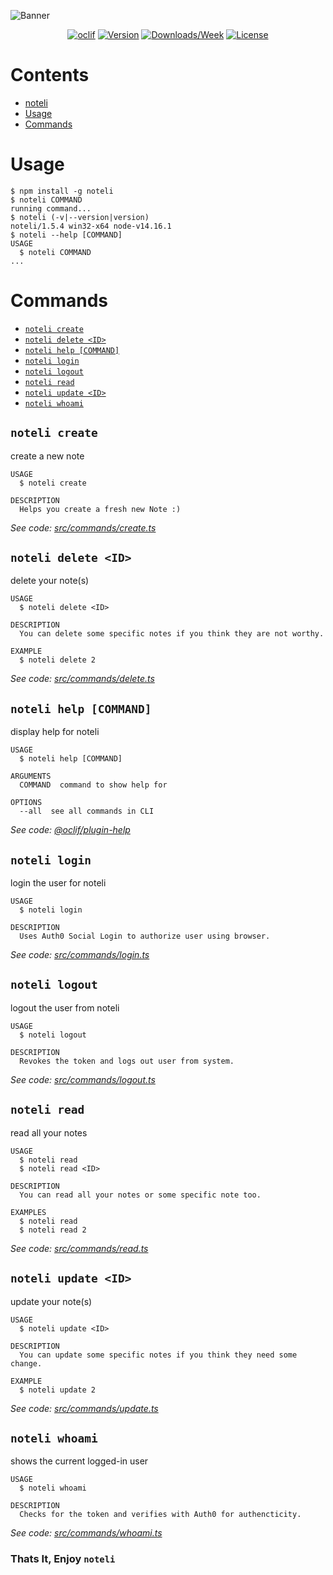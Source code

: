 ![Banner](https://user-images.githubusercontent.com/63385587/135638876-40268882-77ac-42a0-ace5-74ff1b5ae2e6.png)

<div align="center">
<a href="https://oclif.io" target="_blank"><img src="https://img.shields.io/badge/cli-oclif-brightgreen.svg" alt="oclif" /></a>
<a href="https://npmjs.org/package/noteli" target="_blank"><img src="https://img.shields.io/npm/v/noteli.svg" alt="Version" /></a>
<a href="https://npmjs.org/package/noteli" target="_blank"><img src="https://img.shields.io/npm/dw/noteli.svg" alt="Downloads/Week" /></a>
<a href="https://github.com/sahilpabale/noteli/blob/master/package.json" target="_blank"><img src="https://img.shields.io/npm/l/noteli.svg" alt="License" /></a>

</div>

# Contents
<!-- toc -->
* [noteli](#noteli)
* [Usage](#usage)
* [Commands](#commands)
<!-- tocstop -->

# Usage

<!-- usage -->
```sh-session
$ npm install -g noteli
$ noteli COMMAND
running command...
$ noteli (-v|--version|version)
noteli/1.5.4 win32-x64 node-v14.16.1
$ noteli --help [COMMAND]
USAGE
  $ noteli COMMAND
...
```
<!-- usagestop -->

# Commands

<!-- commands -->
* [`noteli create`](#noteli-create)
* [`noteli delete <ID>`](#noteli-delete-id)
* [`noteli help [COMMAND]`](#noteli-help-command)
* [`noteli login`](#noteli-login)
* [`noteli logout`](#noteli-logout)
* [`noteli read`](#noteli-read)
* [`noteli update <ID>`](#noteli-update-id)
* [`noteli whoami`](#noteli-whoami)

## `noteli create`

create a new note

```
USAGE
  $ noteli create

DESCRIPTION
  Helps you create a fresh new Note :)
```

_See code: [src/commands/create.ts](https://github.com/sahilpabale/noteli/blob/v1.5.4/src/commands/create.ts)_

## `noteli delete <ID>`

delete your note(s)

```
USAGE
  $ noteli delete <ID>

DESCRIPTION
  You can delete some specific notes if you think they are not worthy.

EXAMPLE
  $ noteli delete 2
```

_See code: [src/commands/delete.ts](https://github.com/sahilpabale/noteli/blob/v1.5.4/src/commands/delete.ts)_

## `noteli help [COMMAND]`

display help for noteli

```
USAGE
  $ noteli help [COMMAND]

ARGUMENTS
  COMMAND  command to show help for

OPTIONS
  --all  see all commands in CLI
```

_See code: [@oclif/plugin-help](https://github.com/oclif/plugin-help/blob/v3.2.3/src/commands/help.ts)_

## `noteli login`

login the user for noteli

```
USAGE
  $ noteli login

DESCRIPTION
  Uses Auth0 Social Login to authorize user using browser.
```

_See code: [src/commands/login.ts](https://github.com/sahilpabale/noteli/blob/v1.5.4/src/commands/login.ts)_

## `noteli logout`

logout the user from noteli

```
USAGE
  $ noteli logout

DESCRIPTION
  Revokes the token and logs out user from system.
```

_See code: [src/commands/logout.ts](https://github.com/sahilpabale/noteli/blob/v1.5.4/src/commands/logout.ts)_

## `noteli read`

read all your notes

```
USAGE
  $ noteli read
  $ noteli read <ID>

DESCRIPTION
  You can read all your notes or some specific note too.

EXAMPLES
  $ noteli read
  $ noteli read 2
```

_See code: [src/commands/read.ts](https://github.com/sahilpabale/noteli/blob/v1.5.4/src/commands/read.ts)_

## `noteli update <ID>`

update your note(s)

```
USAGE
  $ noteli update <ID>

DESCRIPTION
  You can update some specific notes if you think they need some change.

EXAMPLE
  $ noteli update 2
```

_See code: [src/commands/update.ts](https://github.com/sahilpabale/noteli/blob/v1.5.4/src/commands/update.ts)_

## `noteli whoami`

shows the current logged-in user

```
USAGE
  $ noteli whoami

DESCRIPTION
  Checks for the token and verifies with Auth0 for authencticity.
```

_See code: [src/commands/whoami.ts](https://github.com/sahilpabale/noteli/blob/v1.5.4/src/commands/whoami.ts)_
<!-- commandsstop -->

### Thats It, Enjoy `noteli`
